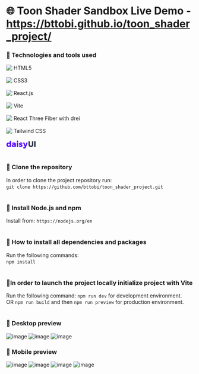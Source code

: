 # 🌐 Toon Shader Sandbox Live Demo - https://bttobi.github.io/toon_shader_project/

### 🧰 Technologies and tools used
<img align="top" padding="5px" width="30px" src="https://cdn.jsdelivr.net/gh/devicons/devicon/icons/html5/html5-original.svg" /> HTML5 <br/>         
<img align="top" padding="5px" width="30px" src="https://cdn.jsdelivr.net/gh/devicons/devicon/icons/css3/css3-original.svg" /> CSS3 <br/>  
<img align="top" padding="5px" width="30px" src="https://cdn.jsdelivr.net/gh/devicons/devicon/icons/react/react-original.svg" /> React.js <br/>  
<img align="top" padding="5px" width="30px" src="https://camo.githubusercontent.com/61e102d7c605ff91efedb9d7e47c1c4a07cef59d3e1da202fd74f4772122ca4e/68747470733a2f2f766974656a732e6465762f6c6f676f2e737667" /> Vite <br/><br/>
<img align="top" padding="5px" width="30px" src="https://global.discourse-cdn.com/standard17/uploads/threejs/original/2X/e/e4f86d2200d2d35c30f7b1494e96b9595ebc2751.png" /> React Three Fiber with drei <br/>  
<img align="top" padding="5px" width="30px" src="https://cdn.jsdelivr.net/gh/devicons/devicon/icons/tailwindcss/tailwindcss-plain.svg" /> Tailwind CSS <br/><br/>
<img align="top" padding="5px" width="80px" src="https://raw.githubusercontent.com/saadeghi/files/main/daisyui/logo-4.svg" /> <br/>

#

### 🔧 Clone the repository
In order to clone the project repository run: <br/>
`git clone https://github.com/bttobi/toon_shader_project.git`

#

### 🔧 Install Node.js and npm
Install from:
`https://nodejs.org/en`

#

### 🔧 How to install all dependencies and packages
Run the following commands: <br/>
`npm install`

#

### 🔧In order to launch the project locally initialize project with Vite
Run the following command:
`npm run dev` for development environment. <br/>
OR `npm run build` and then `npm run preview` for production environment. </br>

#

### 🎨 Desktop preview
![image](https://github.com/bttobi/toon_shader_project/assets/76923032/93a9f908-d634-4b38-ae2f-bf3af8a27470)
![image](https://github.com/bttobi/toon_shader_project/assets/76923032/49421f53-a941-40f1-98a7-1925d52f1214)
![image](https://github.com/bttobi/toon_shader_project/assets/76923032/7be00463-2067-4d50-9249-3586bba9cd39)



### 🎨 Mobile preview
![image](https://github.com/bttobi/toon_shader_project/assets/76923032/e3b75da3-b3f0-4487-af1f-b4f0dc6a3f8b)
![image](https://github.com/bttobi/toon_shader_project/assets/76923032/8446c93d-902a-433d-8590-c307ec102d85)
![image](https://github.com/bttobi/toon_shader_project/assets/76923032/2adf9758-b0fc-4482-b5e9-c4bcfd9efd87)
![image](https://github.com/bttobi/toon_shader_project/assets/76923032/c82a04c1-3bd4-4296-8074-9933d1119e42)



